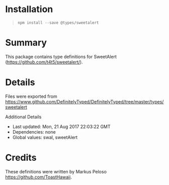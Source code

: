 # Installation
> `npm install --save @types/sweetalert`

# Summary
This package contains type definitions for SweetAlert (https://github.com/t4t5/sweetalert/).

# Details
Files were exported from https://www.github.com/DefinitelyTyped/DefinitelyTyped/tree/master/types/sweetalert

Additional Details
 * Last updated: Mon, 21 Aug 2017 22:03:22 GMT
 * Dependencies: none
 * Global values: swal, sweetAlert

# Credits
These definitions were written by Markus Peloso <https://github.com/ToastHawaii>.
